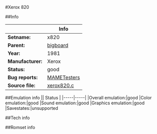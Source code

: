 #Xerox 820

##Info

||Info|
|-----|-----|
|**Setname:**|x820
|**Parent:**|[bigboard](bigboard.md)
|**Year:**|1981
|**Manufacturer:**|Xerox
|**Status:**|good
|**Bug reports:**|[MAMETesters](http://mametesters.org/view_all_set.php?type=1&temporary=y&search=xerox820.c)
|**Source file:**|[xerox820.c](https://github.com/mamedev/mame/blob/master/src/mess/drivers/xerox820.c)

##Emulation info
|| Status |
|-----|-----|
|Overall emulation:|good
|Color emulation:|good
|Sound emulation:|good
|Graphics emulation:|good
|Savestates:|unsupported

##Tech info

##Romset info

<!--- START OF EDITED COMMENT DO NOT TOUCH TEXT ABOVE-->
